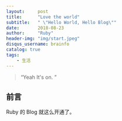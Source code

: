 ```yaml
---
layout:     post
title:      "Love the world"
subtitle:   " \"Hello World, Hello Blog\""
date:       2018-08-23
author:     "Ruby"
header-img: "img/start.jpeg"
disqus_username: brainfo
catalog: true
tags:
    - 生活
---
```


> “Yeah It's on. ”


## 前言

Ruby 的 Blog 就这么开通了。




